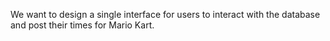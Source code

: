 We want to design a single interface for users to interact with the database and post their times for Mario Kart.